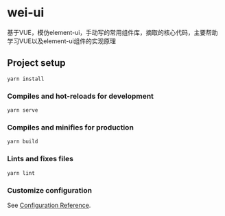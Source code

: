 # wei-ui
基于VUE，模仿element-ui，手动写的常用组件库，摘取的核心代码，主要帮助学习VUE以及element-ui组件的实现原理

## Project setup
```
yarn install
```

### Compiles and hot-reloads for development
```
yarn serve
```

### Compiles and minifies for production
```
yarn build
```

### Lints and fixes files
```
yarn lint
```

### Customize configuration
See [Configuration Reference](https://cli.vuejs.org/config/).
